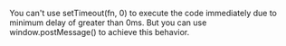 
  You can't use setTimeout(fn, 0) to execute the code immediately due to minimum delay of greater than 0ms. But you can use window.postMessage() to achieve this behavior.
